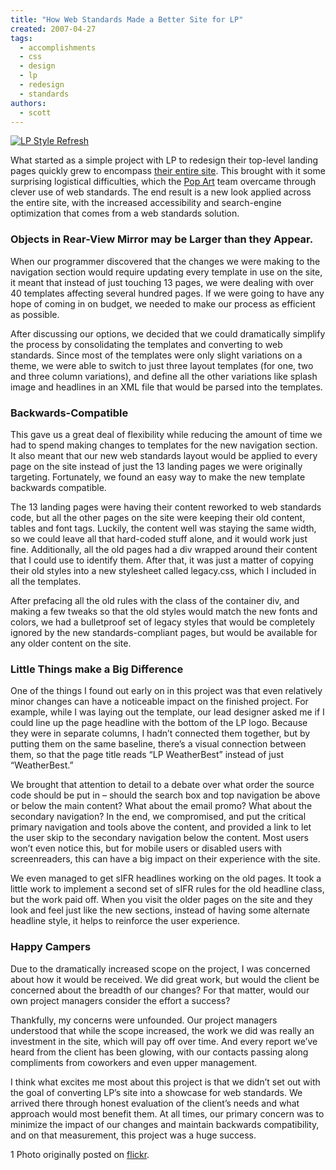 ```yaml
---
title: "How Web Standards Made a Better Site for LP"
created: 2007-04-27
tags:
  - accomplishments
  - css
  - design
  - lp
  - redesign
  - standards
authors:
  - scott
---
```


[![LP Style Refresh](/images/474714800_7659333fb3.jpg)](http://lpcorp.com/)

What started as a simple project with LP to redesign their top-level landing pages quickly grew to encompass [their entire site](http://lpcorp.com/). This brought with it some surprising logistical difficulties, which the [Pop Art](http://www.popart.com/) team overcame through clever use of web standards. The end result is a new look applied across the entire site, with the increased accessibility and search-engine optimization that comes from a web standards solution.

### Objects in Rear-View Mirror may be Larger than they Appear.

When our programmer discovered that the changes we were making to the navigation section would require updating every template in use on the site, it meant that instead of just touching 13 pages, we were dealing with over 40 templates affecting several hundred pages. If we were going to have any hope of coming in on budget, we needed to make our process as efficient as possible.

After discussing our options, we decided that we could dramatically simplify the process by consolidating the templates and converting to web standards. Since most of the templates were only slight variations on a theme, we were able to switch to just three layout templates (for one, two and three column variations), and define all the other variations like splash image and headlines in an XML file that would be parsed into the templates.

### Backwards-Compatible

This gave us a great deal of flexibility while reducing the amount of time we had to spend making changes to templates for the new navigation section. It also meant that our new web standards layout would be applied to every page on the site instead of just the 13 landing pages we were originally targeting. Fortunately, we found an easy way to make the new template backwards compatible.

The 13 landing pages were having their content reworked to web standards code, but all the other pages on the site were keeping their old content, tables and font tags. Luckily, the content well was staying the same width, so we could leave all that hard-coded stuff alone, and it would work just fine. Additionally, all the old pages had a div wrapped around their content that I could use to identify them. After that, it was just a matter of copying their old styles into a new stylesheet called legacy.css, which I included in all the templates.

After prefacing all the old rules with the class of the container div, and making a few tweaks so that the old styles would match the new fonts and colors, we had a bulletproof set of legacy styles that would be completely ignored by the new standards-compliant pages, but would be available for any older content on the site.

### Little Things make a Big Difference

One of the things I found out early on in this project was that even relatively minor changes can have a noticeable impact on the finished project. For example, while I was laying out the template, our lead designer asked me if I could line up the page headline with the bottom of the LP logo. Because they were in separate columns, I hadn’t connected them together, but by putting them on the same baseline, there’s a visual connection between them, so that the page title reads “LP WeatherBest” instead of just “WeatherBest.”

We brought that attention to detail to a debate over what order the source code should be put in – should the search box and top navigation be above or below the main content? What about the email promo? What about the secondary navigation? In the end, we compromised, and put the critical primary navigation and tools above the content, and provided a link to let the user skip to the secondary navigation below the content. Most users won’t even notice this, but for mobile users or disabled users with screenreaders, this can have a big impact on their experience with the site.

We even managed to get sIFR headlines working on the old pages. It took a little work to implement a second set of sIFR rules for the old headline class, but the work paid off. When you visit the older pages on the site and they look and feel just like the new sections, instead of having some alternate headline style, it helps to reinforce the user experience.

### Happy Campers

Due to the dramatically increased scope on the project, I was concerned about how it would be received. We did great work, but would the client be concerned about the breadth of our changes? For that matter, would our own project managers consider the effort a success?

Thankfully, my concerns were unfounded. Our project managers understood that while the scope increased, the work we did was really an investment in the site, which will pay off over time. And every report we’ve heard from the client has been glowing, with our contacts passing along compliments from coworkers and even upper management.

I think what excites me most about this project is that we didn’t set out with the goal of converting LP’s site into a showcase for web standards. We arrived there through honest evaluation of the client’s needs and what approach would most benefit them. At all times, our primary concern was to minimize the impact of our changes and maintain backwards compatibility, and on that measurement, this project was a huge success.

1 Photo originally posted on [flickr](http://www.flickr.com/photos/spaceninja/474714800/).
